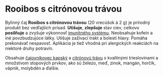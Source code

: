 Rooibos s citrónovou trávou
===========================

Bylinný čaj **Rooibos s citrónovou trávou** (20 vrecúšok á 2 g) je prírodný
produkt bez vedľajších prísad. **Utišuje**, **zlepšuje** stav ciev, celkovo
**posilňuje** a zvyšuje výkonnosť [imunitného systému](/diagnozy/imunita).
Neobsahuje kofeín a iné povzbudzujúce látky. Utišuje zažívací trakt a bolesti
hlavy. Pomáha prekonávať nespavosť. Aplikácia je tiež vhodná pri alergických
reakciách na niektoré druhy potravín.

Obsahuje [čajovníkovec kapský](/sip/bylinky/rooibos-kapsky) a [citrónovú
trávu](/sip/#p/citronova-trava) s kvalitnými trieslovinami a
množstvom stopových prvkov, ako sú železo, meď, zinok, mangán, horčík, vápnik,
molybdén a ďalšie.

